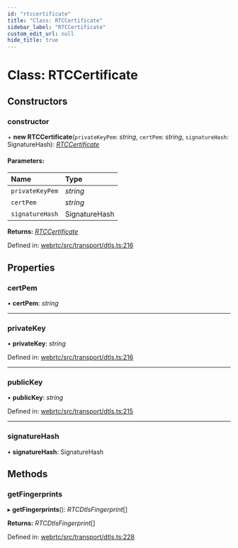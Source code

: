 ```yaml
---
id: "rtccertificate"
title: "Class: RTCCertificate"
sidebar_label: "RTCCertificate"
custom_edit_url: null
hide_title: true
---
```


# Class: RTCCertificate

## Constructors

### constructor

\+ **new RTCCertificate**(`privateKeyPem`: *string*, `certPem`: *string*, `signatureHash`: SignatureHash): [*RTCCertificate*](rtccertificate.md)

#### Parameters:

Name | Type |
:------ | :------ |
`privateKeyPem` | *string* |
`certPem` | *string* |
`signatureHash` | SignatureHash |

**Returns:** [*RTCCertificate*](rtccertificate.md)

Defined in: [webrtc/src/transport/dtls.ts:216](https://github.com/shinyoshiaki/werift-webrtc/blob/ad4c7a5/packages/webrtc/src/transport/dtls.ts#L216)

## Properties

### certPem

• **certPem**: *string*

___

### privateKey

• **privateKey**: *string*

Defined in: [webrtc/src/transport/dtls.ts:216](https://github.com/shinyoshiaki/werift-webrtc/blob/ad4c7a5/packages/webrtc/src/transport/dtls.ts#L216)

___

### publicKey

• **publicKey**: *string*

Defined in: [webrtc/src/transport/dtls.ts:215](https://github.com/shinyoshiaki/werift-webrtc/blob/ad4c7a5/packages/webrtc/src/transport/dtls.ts#L215)

___

### signatureHash

• **signatureHash**: SignatureHash

## Methods

### getFingerprints

▸ **getFingerprints**(): *RTCDtlsFingerprint*[]

**Returns:** *RTCDtlsFingerprint*[]

Defined in: [webrtc/src/transport/dtls.ts:228](https://github.com/shinyoshiaki/werift-webrtc/blob/ad4c7a5/packages/webrtc/src/transport/dtls.ts#L228)
